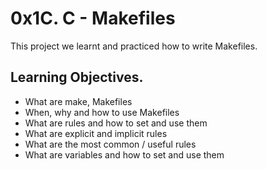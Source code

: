 # 0x1C. C - Makefiles

This project we learnt and practiced how to write Makefiles.

## Learning Objectives.

* What are make, Makefiles
* When, why and how to use Makefiles
* What are rules and how to set and use them
* What are explicit and implicit rules
* What are the most common / useful rules
* What are variables and how to set and use them
